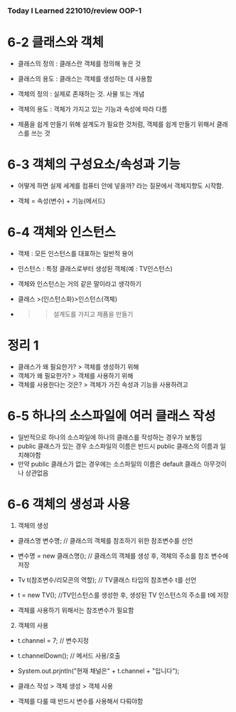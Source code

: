 ### Today I Learned 221010/review OOP-1


# 6-2 클래스와 객체

- 클래스의 정의 : 클래스란 객체를 정의해 놓은 것
- 클래스의 용도 : 클래스는 객체를 생성하는 데 사용함

- 객체의 정의 : 실제로 존재하는 것.  사물 또는 개념
- 객체의 용도 : 객체가 가지고 있는 기능과 속성에 따라 다름

- 제품을 쉽게 만들기 위해 설계도가 필요한 것처럼, 객체를 쉽게 만들기 위해서 클래스를 쓰는 것


# 6-3 객체의 구성요소/속성과 기능

- 어떻게 하면 실제 세계를 컴퓨터 안에 넣을까? 라는 질문에서 객체지향도 시작함.

- 객체 = 속성(변수) + 기능(메서드)

# 6-4 객체와 인스턴스

- 객체 : 모든 인스턴스를 대표하는 일반적 용어
- 인스턴스 : 특정 클래스로부터 생성된 객체(예 : TV인스턴스)
- 객체와 인스턴스는 거의 같은 말이라고 생각하기

- 클래스 >(인스턴스화)>인스턴스(객체)
- >> 설계도를 가지고 제품을 만들기


# 정리 1

- 클래스가 왜 필요한가? > 객체를 생성하기 위해
- 객체가 왜 필요한가? > 객체를 사용하기 위해
- 객체를 사용한다는 것은? > 객체가 가진 속성과 기능을 사용하려고


# 6-5 하나의 소스파일에 여러 클래스 작성

- 일반적으로 하나의 소스파일에 하나의 클래스를 작성하는 경우가 보통임
- public 클래스가 있는 경우 소스파일의 이름은 반드시 public 클래스의 이름과 일치해야함
- 만약 public 클래스가 없는 경우에는 소스파일의 이름은 default 클래스 아무것이나 상관없음


# 6-6 객체의 생성과 사용

1. 객체의 생성
- 클래스명 변수명;  // 클래스의 객체를 참조하기 위한 참조변수를 선언
- 변수명 = new 클래스명(); // 클래스의 객체를 생성 후, 객체의 주소를 참조 변수에 저장
- Tv t(참조변수/리모콘의 역할); // TV클래스 타입의 참조변수 t를 선언
- t = new TV(); //TV인스턴스를 생성한 후, 생성된 TV 인스턴스의 주소를 t에 저장

- 객체를 사용하기 위해서는 참조변수가 필요함


2. 객체의 사용
- t.channel = 7; // 변수지정
- t.channelDown(); // 메서드 사용/호출
- System.out.prjntln("현재 채널은" +  t.channel + "입니다");

- 클래스 작성 > 객체 생성 > 객체 사용
- 객체를 다룰 때 반드시 변수를 사용해서 다뤄야함


